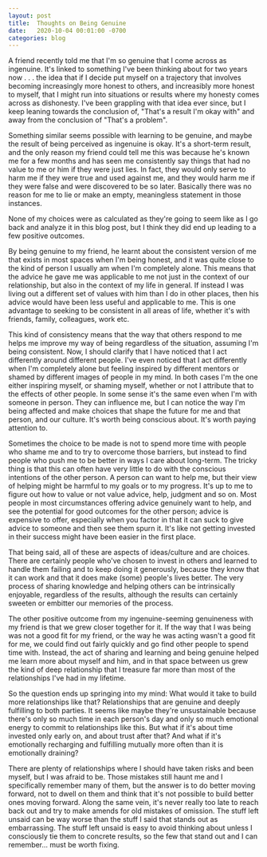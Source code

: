 ```yaml
---
layout: post
title:  Thoughts on Being Genuine
date:   2020-10-04 00:01:00 -0700
categories: blog 
---
```


A friend recently told me that I'm so genuine that I come across as ingenuine. It's linked to something I've been thinking about for two years now . . . the idea that if I decide put myself on a trajectory that involves becoming increasingly more honest to others, and increasibly more honest to myself, that I might run into situations or results where my honesty comes across as dishonesty. I've been grappling with that idea ever since, but I keep leaning towards the conclusion of, "That's a result I'm okay with" and away from the conclusion of "That's a problem". 

Something similar seems possible with learning to be genuine, and maybe the result of being perceived as ingenuine is okay. It's a short-term result, and the only reason my friend could tell me this was because he's known me for a few months and has seen me consistently say things that had no value to me or him if they were just lies. In fact, they would only serve to harm me if they were true and used against me, and they would harm me if they were false and were discovered to be so later. Basically there was no reason for me to lie or make an empty, meaningless statement in those instances. 

None of my choices were as calculated as they're going to seem like as I go back and analyze it in this blog post, but I think they did end up leading to a few positive outcomes.

By being genuine to my friend, he learnt about the consistent version of me that exists in most spaces when I'm being honest, and it was quite close to the kind of person I usually am when I'm completely alone. This means that the advice he gave me was applicable to me not just in the context of our relationship, but also in the context of my life in general. If instead I was living out a different set of values with him than I do in other places, then his advice would have been less useful and applicable to me. This is one advantage to seeking to be consistent in all areas of life, whether it's with friends, family, colleagues, work etc. 
  
This kind of consistency means that the way that others respond to me helps me improve my way of being regardless of the situation, assuming I'm being consistent. Now, I should clarify that I have noticed that I act differently around different people. I've even noticed that I act differently when I'm completely alone but feeling inspired by different mentors or shamed by different images of people in my mind. In both cases I'm the one either inspiring myself, or shaming myself, whether or not I attribute that to the effects of other people. In some sense it's the same even when I'm with someone in person. They can influence me, but I can notice the way I'm being affected and make choices that shape the future for me and that person, and our culture. It's worth being conscious about. It's worth paying attention to. 

Sometimes the choice to be made is not to spend more time with people who shame me and to try to overcome those barriers, but instead to find people who push me to be better in ways I care about long-term. The tricky thing is that this can often have very little to do with the conscious intentions of the other person. A person can want to help me, but their view of helping might be harmful to my goals or to my progress. It's up to me to figure out how to value or not value advice, help, judgment and so on. Most people in most circumstances offering advice genuinely want to help, and see the potential for good outcomes for the other person; advice is expensive to offer, especially when you factor in that it can suck to give advice to someone and then see them spurn it. It's like not getting invested in their success might have been easier in the first place. 

That being said, all of these are aspects of ideas/culture and are choices. There are certainly people who've chosen to invest in others and learned to handle them failing and to keep doing it generously, because they know that it can work and that it does make (some) people's lives better. The very process of sharing knowledge and helping others can be intrinsically enjoyable, regardless of the results, although the results can certainly sweeten or embitter our memories of the process.

The other positive outcome from my ingenuine-seeming genuineness with my friend is that we grew closer together for it. If the way that I was being was not a good fit for my friend, or the way he was acting wasn't a good fit for me, we could find out fairly quickly and go find other people to spend time with. Instead, the act of sharing and learning and being genuine helped me learn more about myself and him, and in that space between us grew the kind of deep relationship that I treasure far more than most of the relationships I've had in my lifetime. 

So the question ends up springing into my mind: What would it take to build more relationships like that? Relationships that are genuine and deeply fulfilling to both parties. It seems like maybe they're unsustainable because there's only so much time in each person's day and only so much emotional energy to commit to relationships like this. But what if it's about time invested only early on, and about trust after that? And what if it's emotionally recharging and fulfilling mutually more often than it is emotionally draining?

There are plenty of relationships where I should have taken risks and been myself, but I was afraid to be. Those mistakes still haunt me and I specifically remember many of them, but the answer is to do better moving forward, not to dwell on them and think that it's not possible to build better ones moving forward. Along the same vein, it's never really too late to reach back out and try to make amends for old mistakes of omission. The stuff left unsaid can be way worse than the stuff I said that stands out as embarrassing. The stuff left unsaid is easy to avoid thinking about unless I consciously tie them to concrete results, so the few that stand out and I can remember... must be worth fixing. 





































